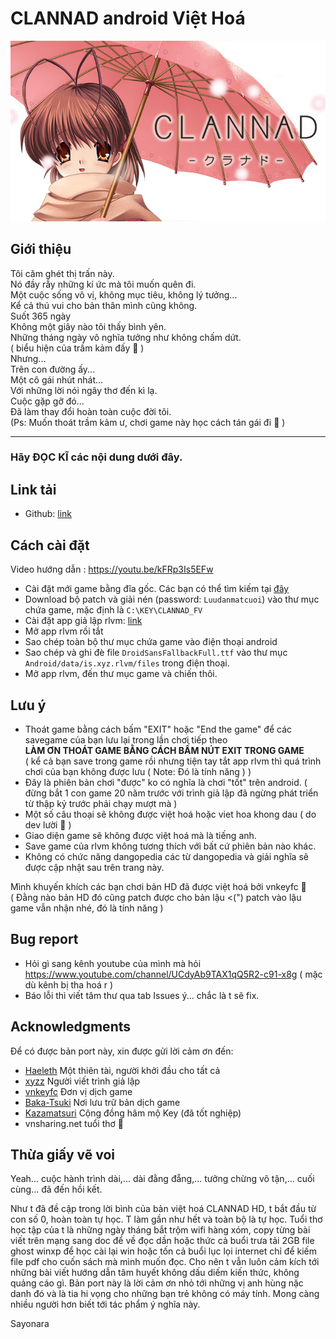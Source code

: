 # CLANNAD android Việt Hoá

![ảnh Lăn Nách](clannad.jpg)

## Giới thiệu
 
Tôi căm ghét thị trấn này.
<br>
Nó đầy rẫy những kí ức mà tôi muốn quên đi.
<br>
Một cuộc sống vô vị, không mục tiêu, không lý tưởng...
<br>
Kể cả thú vui cho bản thân mình cũng không.
<br>
Suốt 365 ngày
<br>
Không một giây nào tôi thấy bình yên.
<br>
Những tháng ngày vô nghĩa tưởng như không chấm dứt.
<br>
( biểu hiện của trầm kảm đấy :penguin: )
<br>
Nhưng...
<br>
Trên con đường ấy...
<br>
Một cô gái nhút nhát...
<br>
Với những lời nói ngây thơ đến kì lạ.
<br>
Cuộc gặp gỡ đó...
<br>
Đã làm thay đổi hoàn toàn cuộc đời tôi.
<br>
(Ps: Muốn thoát trầm kảm ư, chơi game này học cách tán gái đi :rofl: )

_____________________________________________________________________________
### Hãy **ĐỌC KĨ** các nội dung dưới đây.
<!--
## Thông tin chung
- Đây là phiên bản port từ đĩa cài CLANNAD Full Voice, được mod lại để chơi được trên android thông qua giả lập rlvm
- Bản port được tạo ra với mục đích ban đầu là dành cho bản thân người port, nên các vấn đề về lỗi phát sinh trong và sau khi cài sẽ không được hỗ trợ.
- Bản dịch được lấy từ [đây](https://www.baka-tsuki.org/project/index.php?title=CLANNAD_%7EVietnamese%7E), của nhóm vnkeyfc.
- Nghiêm cấm sử dụng bản port dưới bất kì hình thức thương mại nào.
-->
## Link tải
- Github: [link](https://github.com/luudanmatcuoi-vn/CLANNAD_android_viethoa/raw/main/CLANNAD_android_viethoa_patch.rar)

## Cách cài đặt

Video hướng dẫn : https://youtu.be/kFRp3Is5EFw

- Cài đặt mới game bằng đĩa gốc. Các bạn có thể tìm kiếm tại [đây](https://solidtorrents.to/torrents/key-clannad-full-voice-rar-83345/5bd7e76914ab180a270b7ff9/)
- Download bộ patch và giải nén (password: `Luudanmatcuoi`) vào thư mục chứa game, mặc định là `C:\KEY\CLANNAD_FV`
- Cài đặt app giả lập rlvm: [link](https://m.apkpure.com/vn/rlvm/is.xyz.rlvm)
- Mở app rlvm rồi tắt
- Sao chép toàn bộ thư mục chứa game vào điện thoại android
- Sao chép và ghi đè file `DroidSansFallbackFull.ttf` vào thư mục `Android/data/is.xyz.rlvm/files` trong điện thoại.
- Mở app rlvm, đến thư mục game và chiến thôi.

## Lưu ý

- Thoát game bằng cách bấm "EXIT" hoặc "End the game" để các savegame của bạn lưu lại trong lần chơi tiếp theo<br>
__LÀM ƠN THOÁT GAME BẰNG CÁCH BẤM NÚT EXIT TRONG GAME__
<br>( kể cả bạn save trong game rồi nhưng tiện tay tắt app rlvm thì quá trình chơi của bạn không được lưu ( Note: Đó là tính năng ) )
- Đây là phiên bản chơi "được" ko có nghĩa là chơi "tốt" trên android.
  ( đừng bắt 1 con game 20 năm trước với trình giả lập đã ngừng phát triển từ thập kỷ trước phải chạy mượt mà )
- Một số câu thoại sẽ không được việt hoá hoặc viet hoa khong dau ( do dev lười :penguin: )
- Giao diện game sẽ không được việt hoá mà là tiếng anh.
- Save game của rlvm không tương thích với bất cứ phiên bản nào khác.
- Không có chức năng dangopedia các từ dangopedia và giải nghĩa sẽ được cập nhật sau trên trang này.

  
 Mình khuyến khích các bạn chơi bản HD đã được việt hoá bởi vnkeyfc :penguin:
 <br>
( Đằng nào bản HD đó cũng patch được cho bản lậu <\("\) patch vào lậu game vẫn nhận nhé, đó là tính năng )

## Bug report
- Hỏi gì sang kênh youtube của mình mà hỏi https://www.youtube.com/channel/UCdyAb9TAX1qQ5R2-c91-x8g ( mặc dù kênh bị tha hoá r )
- Báo lỗi thì viết tâm thư qua tab Issues ý... chắc là t sẽ fix.

## Acknowledgments
Để có được bản port này, xin được gửi lời cảm ơn đến:
- [Haeleth](http://www.haeleth.net/) Một thiên tài, người khởi đầu cho tất cả
- [xyzz](https://github.com/xyzz/rlvm-android) Người viết trình giả lập
- [vnkeyfc](https://vnkeyfc.com) Đơn vị dịch game
- [Baka-Tsuki](https://www.baka-tsuki.org/) Nơi lưu trữ bản dịch game
- [Kazamatsuri](https://kazamatsuri.org/) Cộng đồng hâm mộ Key (đã tốt nghiệp) 
- vnsharing.net tuổi thơ :penguin:


## Thừa giấy vẽ voi
Yeah... cuộc hành trình dài,... dài đằng đẵng,... tưởng chừng vô tận,... cuối cùng... đã đến hồi kết.

Như t đã đề cập trong lời bình của bản việt hoá CLANNAD HD, t bắt đầu từ con số 0, hoàn toàn tự học. T làm gần như hết và toàn bộ là tự học.
Tuổi thơ học tập của t là những ngày tháng bắt trộm wifi hàng xóm, copy từng bài viết trên mạng sang doc để về đọc dần hoặc thức cả buổi trưa tải 2GB file ghost winxp để học cài lại win hoặc tốn cả buổi lục lọi internet chỉ để kiếm file pdf cho cuốn sách mà mình muốn đọc. Cho nên t vẫn luôn cảm kích tới những bài viết hướng dẫn tâm huyết không dấu diếm kiến thức, không quảng cáo gì.
Bản port này là lời cảm ơn nhỏ tới những vị anh hùng nặc danh đó và là tia hi vọng cho những bạn trẻ không có máy tính. Mong càng nhiều người hơn biết tới tác phẩm ý nghĩa này.

Sayonara


